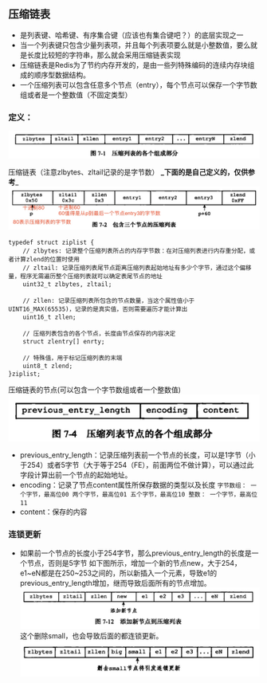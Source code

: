 ## 压缩链表
+ 是列表键、哈希键、有序集合键（应该也有集合键吧？）的底层实现之一
+ 当一个列表键只包含少量列表项，并且每个列表项要么就是小整数值，要么就是长度比较短的字符串，那么就会采用压缩链表实现
+ 压缩链表是Redis为了节约内存开发的，是由一些列特殊编码的连续内存块组成的顺序型数据结构。
+ 一个压缩列表可以包含任意多个节点（entry），每个节点可以保存一个字节数组或者是一个整数值（不固定类型）

### 定义：
![压缩列表的组成部分](img/701572010660_.pic.jpg)

压缩链表（注意zlbytes、zltail记录的是字节数）
**_下面的是自己定义的，仅供参考**_  
![压缩列表字段图解](img/721572012929_.pic_hd.jpg)
```
typedef struct ziplist {
    // zlbytes: 记录整个压缩列表所占的内存字节数：在对压缩列表进行内存重分配，或者计算zlend的位置时使用
    // zltail: 记录压缩列表尾节点距离压缩列表起始地址有多少个字节，通过这个偏移量，程序无需遍历整个压缩列表就可以确定表尾节点的地址
    uint32_t zlbytes, zltail;

    // zllen: 记录压缩列表所包含的节点数量，当这个属性值小于UINT16_MAX(65535)，记录的是真实值，否则需要遍历才能计算出
    uint16_t zllen;
    
    // 压缩列表包含的各个节点，长度由节点保存的内容决定
    struct zlentry[] enrty;
    
    // 特殊值，用于标记压缩列表的末端
    uint8_t zlend;
}ziplist;
```

压缩链表的节点(可以包含一个字节数组或者一个整数值)
![压缩列表的节点](img/711572012179_.pic.jpg)
+ previous_entry_length：记录压缩列表前一个节点的长度，可以是1字节（小于254）或者5字节（大于等于254（FE），前面两位不做计算），可以通过此字段计算出前一个节点的起始地址。
+ encoding：记录了节点content属性所保存数据的类型以及长度
    `
    字节数组：
        一个字节，最高位00
        两个字节，最高位01
        五个字节，最高位10
    整数：
        一个字节，最高位11
    `
+ content：保存的内容

### 连锁更新
+ 如果前一个节点的长度小于254字节，那么previous_entry_length的长度是一个节点，否则是5字节
如下图所示，增加一个新的节点new，大于254，e1~eN都是在250~253之间的，所以新插入一个元素，导致e1的previous_entry_length增加，继而导致后面所有的节点增加。
![新添加一个元素](img/731572014262_.pic.jpg)
这个删除small，也会导致后面的都连锁更新。
![删除一个元素](img/741572014511_.pic.jpg)



















